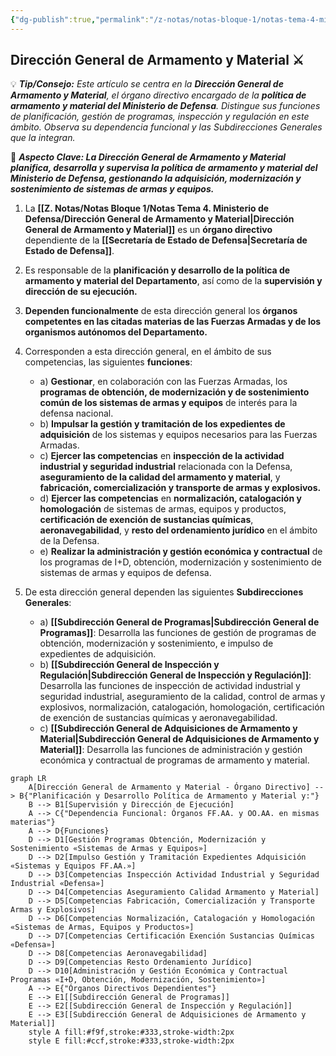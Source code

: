 ```yaml
---
{"dg-publish":true,"permalink":"/z-notas/notas-bloque-1/notas-tema-4-ministerio-de-defensa/direccion-general-de-armamento-y-material/","title":"Dirección General de Armamento y Material"}
---
```


## Dirección General de Armamento y Material ⚔️

💡 ***Tip/Consejo:*** *Este artículo se centra en la **Dirección General de Armamento y Material**, el órgano directivo encargado de la **política de armamento y material del Ministerio de Defensa**.  Distingue sus funciones de planificación, gestión de programas, inspección y regulación en este ámbito.  Observa su dependencia funcional y las Subdirecciones Generales que la integran.*

🔑 ***Aspecto Clave: La Dirección General de Armamento y Material planifica, desarrolla y supervisa la política de armamento y material del Ministerio de Defensa, gestionando la adquisición, modernización y sostenimiento de sistemas de armas y equipos.***

1.  La **[[Z. Notas/Notas Bloque 1/Notas Tema 4. Ministerio de Defensa/Dirección General de Armamento y Material\|Dirección General de Armamento y Material]]** es un **órgano directivo** dependiente de la **[[Secretaría de Estado de Defensa\|Secretaría de Estado de Defensa]]**.

2.  Es responsable de la **planificación y desarrollo de la política de armamento y material del Departamento**, así como de la **supervisión y dirección de su ejecución.**

3.  **Dependen funcionalmente** de esta dirección general los **órganos competentes en las citadas materias de las Fuerzas Armadas y de los organismos autónomos del Departamento.**

4.  Corresponden a esta dirección general, en el ámbito de sus competencias, las siguientes **funciones**:

    * a) **Gestionar**, en colaboración con las Fuerzas Armadas, los **programas de obtención, de modernización y de sostenimiento común de los sistemas de armas y equipos** de interés para la defensa nacional.
    * b) **Impulsar la gestión y tramitación de los expedientes de adquisición** de los sistemas y equipos necesarios para las Fuerzas Armadas.
    * c) **Ejercer las competencias** en **inspección de la actividad industrial y seguridad industrial** relacionada con la Defensa, **aseguramiento de la calidad del armamento y material**, y **fabricación, comercialización y transporte de armas y explosivos.**
    * d) **Ejercer las competencias** en **normalización, catalogación y homologación** de sistemas de armas, equipos y productos, **certificación de exención de sustancias químicas**, **aeronavegabilidad**, y **resto del ordenamiento jurídico** en el ámbito de la Defensa.
    * e) **Realizar la administración y gestión económica y contractual** de los programas de I+D, obtención, modernización y sostenimiento de sistemas de armas y equipos de defensa.

5.  De esta dirección general dependen las siguientes **Subdirecciones Generales**:

    * a) **[[Subdirección General de Programas\|Subdirección General de Programas]]**:  Desarrolla las funciones de gestión de programas de obtención, modernización y sostenimiento, e impulso de expedientes de adquisición.
    * b) **[[Subdirección General de Inspección y Regulación\|Subdirección General de Inspección y Regulación]]**:  Desarrolla las funciones de inspección de actividad industrial y seguridad industrial, aseguramiento de la calidad, control de armas y explosivos, normalización, catalogación, homologación, certificación de exención de sustancias químicas y aeronavegabilidad.
    * c) **[[Subdirección General de Adquisiciones de Armamento y Material\|Subdirección General de Adquisiciones de Armamento y Material]]**:  Desarrolla las funciones de administración y gestión económica y contractual de programas de armamento y material.

```mermaid
graph LR
    A[Dirección General de Armamento y Material - Órgano Directivo] --> B{"Planificación y Desarrollo Política de Armamento y Material y:"}
    B --> B1[Supervisión y Dirección de Ejecución]
    A --> C{"Dependencia Funcional: Órganos FF.AA. y OO.AA. en mismas materias"}
    A --> D{Funciones}
    D --> D1[Gestión Programas Obtención, Modernización y Sostenimiento «Sistemas de Armas y Equipos»]
    D --> D2[Impulso Gestión y Tramitación Expedientes Adquisición «Sistemas y Equipos FF.AA.»]
    D --> D3[Competencias Inspección Actividad Industrial y Seguridad Industrial «Defensa»]
    D --> D4[Competencias Aseguramiento Calidad Armamento y Material]
    D --> D5[Competencias Fabricación, Comercialización y Transporte Armas y Explosivos]
    D --> D6[Competencias Normalización, Catalogación y Homologación «Sistemas de Armas, Equipos y Productos»]
    D --> D7[Competencias Certificación Exención Sustancias Químicas «Defensa»]
    D --> D8[Competencias Aeronavegabilidad]
    D --> D9[Competencias Resto Ordenamiento Jurídico]
    D --> D10[Administración y Gestión Económica y Contractual Programas «I+D, Obtención, Modernización, Sostenimiento»]
    A --> E{"Órganos Directivos Dependientes"}
    E --> E1[[Subdirección General de Programas]]
    E --> E2[[Subdirección General de Inspección y Regulación]]
    E --> E3[[Subdirección General de Adquisiciones de Armamento y Material]]
    style A fill:#f9f,stroke:#333,stroke-width:2px
    style E fill:#ccf,stroke:#333,stroke-width:2px
```